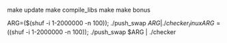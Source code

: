 make update
make compile_libs
make 
make bonus

ARG=($(shuf -i 1-2000000 -n 100)); ./push_swap $ARG | ./checker_linux
ARG=($(shuf -i 1-2000000 -n 100)); ./push_swap $ARG | ./checker
